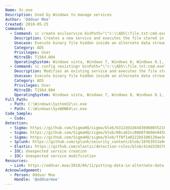 ```yaml
---
Name: Sc.exe
Description: Used by Windows to manage services
Author: 'Oddvar Moe'
Created: 2018-05-25
Commands:
  - Command: sc create evilservice binPath="\"c:\\ADS\\file.txt:cmd.exe\" /c echo works > \"c:\ADS\works.txt\"" DisplayName= "evilservice" start= auto\ & sc start evilservice
    Description: Creates a new service and executes the file stored in the ADS.
    Usecase: Execute binary file hidden inside an alternate data stream
    Category: ADS
    Privileges: User
    MitreID: T1564.004
    OperatingSystem: Windows vista, Windows 7, Windows 8, Windows 8.1, Windows 10, Windows 11
  - Command: sc config <existing> binPath="\"c:\\ADS\\file.txt:cmd.exe\" /c echo works > \"c:\ADS\works.txt\"" & sc start <existing>
    Description: Modifies an existing service and executes the file stored in the ADS.
    Usecase: Execute binary file hidden inside an alternate data stream
    Category: ADS
    Privileges: User
    MitreID: T1564.004
    OperatingSystem: Windows vista, Windows 7, Windows 8, Windows 8.1, Windows 10, Windows 11
Full_Path:
  - Path: C:\Windows\System32\sc.exe
  - Path: C:\Windows\SysWOW64\sc.exe
Code_Sample:
  - Code:
Detection:
  - Sigma: https://github.com/SigmaHQ/sigma/blob/6312dd1d44d309608552105c334948f793e89f48/rules/windows/process_creation/proc_creation_win_susp_service_creation.yml
  - Sigma: https://github.com/SigmaHQ/sigma/blob/08ca62cc8860f4660e945805d0dd615ce75258c1/rules/windows/process_creation/win_using_sc_to_change_sevice_image_path_by_non_admin.yml
  - Sigma: https://github.com/SigmaHQ/sigma/blob/ff0f1a0222b5100120ae3e43df18593f904c69c0/rules/windows/process_creation/win_susp_service_path_modification.yml
  - Splunk: https://github.com/splunk/security_content/blob/18f63553a9dc1a34122fa123deae2b2f9b9ea391/detections/endpoint/sc_exe_manipulating_windows_services.yml
  - Elastic: https://github.com/elastic/detection-rules/blob/414d32027632a49fb239abb8fbbb55d3fa8dd861/rules/windows/lateral_movement_cmd_service.toml
  - IOC: Unexpected service creation
  - IOC: Unexpected service modification
Resources:
  - Link: https://oddvar.moe/2018/04/11/putting-data-in-alternate-data-streams-and-how-to-execute-it-part-2/
Acknowledgement:
  - Person: Oddvar Moe
    Handle: '@oddvarmoe'
---
```

